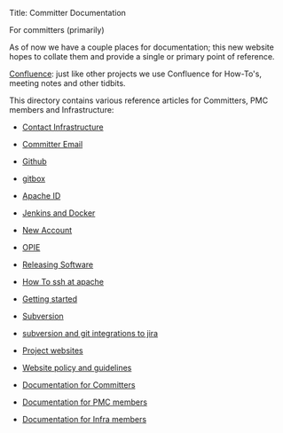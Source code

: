 Title: Committer Documentation

For committers (primarily)

As of now we have a couple places for documentation; this new website hopes to
collate them and provide a single or primary point of reference.

[Confluence](https://cwiki.apache.org/confluence/display/INFRA/Index): just like
other projects we use Confluence for How-To's, meeting notes and other tidbits.

This directory contains various reference articles for Committers, PMC members and Infrastructure:


* [Contact Infrastructure](/reference/committer/contactinfra.html)
* [Committer Email](/reference/committer/email.html)
* [Github](/reference/committer/github.html)
* [gitbox](/reference/committer/git.html)
* [Apache ID](/reference/committer/id.html)
* [Jenkins and Docker](/reference/committer/jenkins-docker.html)
* [New Account](/reference/committer/newaccount.html)
* [OPIE](/reference/committer/opie.html)
* [Releasing Software](/reference/committer/release.html)
* [How To ssh at apache](/reference/committer/ssh.html)
* [Getting started](/reference/committer/start.html)
* [Subversion](/reference/committer/subversion.html)
* [subversion and git integrations to jira](/reference/committer/svngit2jira.html)
* [Project websites](/reference/committer/website.html)
* [Website policy and guidelines](/reference/committer/website-policy.html)


* [Documentation for Committers](/reference/committer/)
* [Documentation for PMC members](https://reference.apache.org/pmc/start)
* [Documentation for Infra members](https://reference.apache.org/infra/start)


